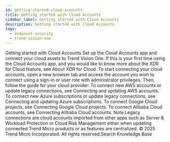 ```yaml
---
id: getting-started-cloud-accounts
title: Getting started with Cloud Accounts
sidebar_label: Getting started with Cloud Accounts
description: Getting started with Cloud Accounts
tags:
  - endpoint-security
  - trend-vision-one
---
```


 Getting started with Cloud Accounts Set up the Cloud Accounts app and connect your cloud assets to Trend Vision One. If this is your first time using the Cloud Accounts app, and you would like to know more about the XDR for Cloud feature, see About XDR for Cloud. To start connecting your cloud accounts, open a new browser tab and access the account you wish to connect using a sign-in or user role with administrator privileges. Then, follow the guide for your cloud provider: To connect new AWS accounts or update legacy connections, see Connecting and updating AWS accounts. To connect new Azure subscriptions or update legacy connections, see Connecting and updating Azure subscriptions. To connect Google Cloud projects, see Connecting Google Cloud projects. To connect Alibaba Cloud accounts, see Connecting Alibaba Cloud accounts. Note Legacy connections are cloud accounts imported from other apps such as Server & Workload Protection or Cloud Risk Management either when updating connected Trend Micro products or as features are centralized. © 2025 Trend Micro Incorporated. All rights reserved.Search Knowledge Base